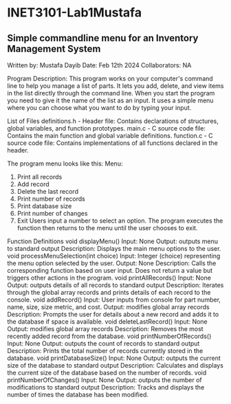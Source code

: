 # INET3101-Lab1Mustafa

## Simple commandline menu for an Inventory Management System

Written by: Mustafa Dayib
Date: Feb 12th 2024
Collaborators: NA

Program Description:
This program works on your computer's command line to help you manage a list of parts. It lets you add, delete, and view items in the list directly through the command line.
When you start the program you need to give it the name of the list as an input. It uses a simple menu where you can choose what you want to do by typing your input.

List of Files
definitions.h - Header file: Contains declarations of structures, global variables, and function prototypes.
main.c - C source code file: Contains the main function and global variable definitions.
function.c - C source code file: Contains implementations of all functions declared in the header.

The program menu looks like this:
Menu:
1. Print all records
2. Add record
3. Delete the last record
4. Print number of records
5. Print database size
6. Print number of changes
7. Exit
Users input a number to select an option. The program executes the function then returns to the menu until the user chooses to exit.

Function Definitions
void displayMenu()
Input: None
Output: outputs menu to standard output
Description: Displays the main menu options to the user.
void processMenuSelection(int choice)
Input: Integer (choice) representing the menu option selected by the user.
Output: None
Description: Calls the corresponding function based on user input. Does not return a value but triggers other actions in the program.
void printAllRecords()
Input: None
Output: outputs details of all records to standard output
Description: Iterates through the global array records and prints details of each record to the console.
void addRecord()
Input: User inputs from console for part number, name, size, size metric, and cost.
Output: modifies global array records
Description: Prompts the user for details about a new record and adds it to the database if space is available.
void deleteLastRecord()
Input: None
Output: modifies global array records
Description: Removes the most recently added record from the database.
void printNumberOfRecords()
Input: None
Output: outputs the count of records to standard output
Description: Prints the total number of records currently stored in the database.
void printDatabaseSize()
Input: None
Output: outputs the current size of the database to standard output
Description: Calculates and displays the current size of the database based on the number of records.
void printNumberOfChanges()
Input: None
Output: outputs the number of modifications to standard output
Description: Tracks and displays the number of times the database has been modified.
